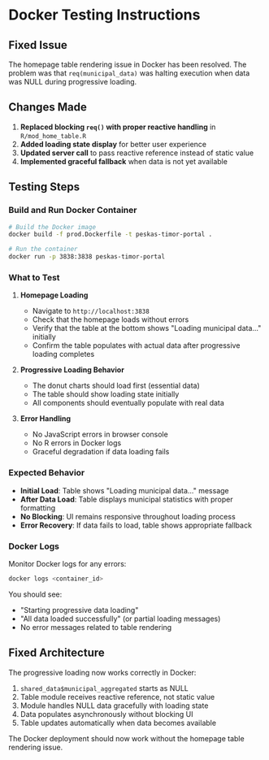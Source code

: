 # Docker Testing Instructions

## Fixed Issue
The homepage table rendering issue in Docker has been resolved. The problem was that `req(municipal_data)` was halting execution when data was NULL during progressive loading.

## Changes Made
1. **Replaced blocking `req()` with proper reactive handling** in `R/mod_home_table.R`
2. **Added loading state display** for better user experience
3. **Updated server call** to pass reactive reference instead of static value
4. **Implemented graceful fallback** when data is not yet available

## Testing Steps

### Build and Run Docker Container

```bash
# Build the Docker image
docker build -f prod.Dockerfile -t peskas-timor-portal .

# Run the container
docker run -p 3838:3838 peskas-timor-portal
```

### What to Test

1. **Homepage Loading**
   - Navigate to `http://localhost:3838`
   - Check that the homepage loads without errors
   - Verify that the table at the bottom shows "Loading municipal data..." initially
   - Confirm the table populates with actual data after progressive loading completes

2. **Progressive Loading Behavior**
   - The donut charts should load first (essential data)
   - The table should show loading state initially
   - All components should eventually populate with real data

3. **Error Handling**
   - No JavaScript errors in browser console
   - No R errors in Docker logs
   - Graceful degradation if data loading fails

### Expected Behavior

- **Initial Load**: Table shows "Loading municipal data..." message
- **After Data Load**: Table displays municipal statistics with proper formatting
- **No Blocking**: UI remains responsive throughout loading process
- **Error Recovery**: If data fails to load, table shows appropriate fallback

### Docker Logs

Monitor Docker logs for any errors:
```bash
docker logs <container_id>
```

You should see:
- "Starting progressive data loading"
- "All data loaded successfully" (or partial loading messages)
- No error messages related to table rendering

## Fixed Architecture

The progressive loading now works correctly in Docker:

1. `shared_data$municipal_aggregated` starts as NULL
2. Table module receives reactive reference, not static value
3. Module handles NULL data gracefully with loading state
4. Data populates asynchronously without blocking UI
5. Table updates automatically when data becomes available

The Docker deployment should now work without the homepage table rendering issue.